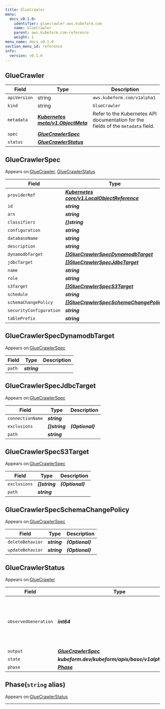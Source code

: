 ```yaml
---
title: GlueCrawler
menu:
  docs_v0.1.0:
    identifier: gluecrawler-aws.kubeform.com
    name: GlueCrawler
    parent: aws.kubeform.com-reference
    weight: 1
menu_name: docs_v0.1.0
section_menu_id: reference
info:
  version: v0.1.0
---
```


## GlueCrawler
| Field | Type | Description |
| ------ | ----- | ----------- |
| `apiVersion` | string | `aws.kubeform.com/v1alpha1` |
|    `kind` | string | `GlueCrawler` |
| `metadata` | ***[Kubernetes meta/v1.ObjectMeta](https://kubernetes.io/docs/reference/generated/kubernetes-api/v1.13/#objectmeta-v1-meta)***|Refer to the Kubernetes API documentation for the fields of the `metadata` field.|
| `spec` | ***[GlueCrawlerSpec](#gluecrawlerspec)***||
| `status` | ***[GlueCrawlerStatus](#gluecrawlerstatus)***||
## GlueCrawlerSpec

Appears on:[GlueCrawler](#gluecrawler), [GlueCrawlerStatus](#gluecrawlerstatus)

| Field | Type | Description |
| ------ | ----- | ----------- |
| `providerRef` | ***[Kubernetes core/v1.LocalObjectReference](https://kubernetes.io/docs/reference/generated/kubernetes-api/v1.13/#localobjectreference-v1-core)***||
| `id` | ***string***||
| `arn` | ***string***| ***(Optional)*** |
| `classifiers` | ***[]string***| ***(Optional)*** |
| `configuration` | ***string***| ***(Optional)*** |
| `databaseName` | ***string***||
| `description` | ***string***| ***(Optional)*** |
| `dynamodbTarget` | ***[[]GlueCrawlerSpecDynamodbTarget](#gluecrawlerspecdynamodbtarget)***| ***(Optional)*** |
| `jdbcTarget` | ***[[]GlueCrawlerSpecJdbcTarget](#gluecrawlerspecjdbctarget)***| ***(Optional)*** |
| `name` | ***string***||
| `role` | ***string***||
| `s3Target` | ***[[]GlueCrawlerSpecS3Target](#gluecrawlerspecs3target)***| ***(Optional)*** |
| `schedule` | ***string***| ***(Optional)*** |
| `schemaChangePolicy` | ***[[]GlueCrawlerSpecSchemaChangePolicy](#gluecrawlerspecschemachangepolicy)***| ***(Optional)*** |
| `securityConfiguration` | ***string***| ***(Optional)*** |
| `tablePrefix` | ***string***| ***(Optional)*** |
## GlueCrawlerSpecDynamodbTarget

Appears on:[GlueCrawlerSpec](#gluecrawlerspec)

| Field | Type | Description |
| ------ | ----- | ----------- |
| `path` | ***string***||
## GlueCrawlerSpecJdbcTarget

Appears on:[GlueCrawlerSpec](#gluecrawlerspec)

| Field | Type | Description |
| ------ | ----- | ----------- |
| `connectionName` | ***string***||
| `exclusions` | ***[]string***| ***(Optional)*** |
| `path` | ***string***||
## GlueCrawlerSpecS3Target

Appears on:[GlueCrawlerSpec](#gluecrawlerspec)

| Field | Type | Description |
| ------ | ----- | ----------- |
| `exclusions` | ***[]string***| ***(Optional)*** |
| `path` | ***string***||
## GlueCrawlerSpecSchemaChangePolicy

Appears on:[GlueCrawlerSpec](#gluecrawlerspec)

| Field | Type | Description |
| ------ | ----- | ----------- |
| `deleteBehavior` | ***string***| ***(Optional)*** |
| `updateBehavior` | ***string***| ***(Optional)*** |
## GlueCrawlerStatus

Appears on:[GlueCrawler](#gluecrawler)

| Field | Type | Description |
| ------ | ----- | ----------- |
| `observedGeneration` | ***int64***| ***(Optional)*** Resource generation, which is updated on mutation by the API Server.|
| `output` | ***[GlueCrawlerSpec](#gluecrawlerspec)***| ***(Optional)*** |
| `state` | ***kubeform.dev/kubeform/apis/base/v1alpha1.State***| ***(Optional)*** |
| `phase` | ***[Phase](#phase)***| ***(Optional)*** |
## Phase(`string` alias)

Appears on:[GlueCrawlerStatus](#gluecrawlerstatus)

---
